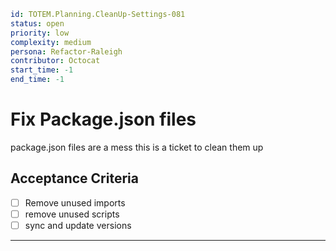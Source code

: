 ```yaml
id: TOTEM.Planning.CleanUp-Settings-081
status: open
priority: low
complexity: medium
persona: Refactor-Raleigh
contributor: Octocat
start_time: -1
end_time: -1
```

# Fix Package.json files

package.json files are a mess this is a ticket to clean them up

## Acceptance Criteria

- [ ] Remove unused imports
- [ ] remove unused scripts
- [ ] sync and update versions

---
